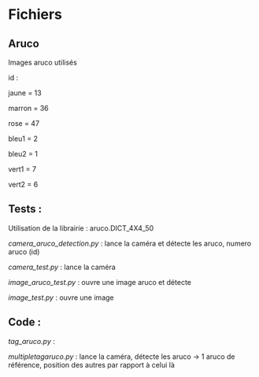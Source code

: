 # Fichiers
## Aruco
Images aruco utilisés

id :

jaune = 13

marron = 36

rose = 47

bleu1 = 2 

bleu2 = 1

vert1 = 7

vert2 = 6

## Tests :
Utilisation de la librairie : aruco.DICT_4X4_50 

*camera_aruco_detection.py*  : lance la caméra et détecte les aruco, numero aruco (id)

*camera_test.py*             : lance la caméra

*image_aruco_test.py*        : ouvre une image aruco et détecte 

*image_test.py*              : ouvre une image

## Code :
*tag_aruco.py*              : 

*multipletagaruco.py*       : lance la caméra, détecte les aruco -> 1 aruco de référence, position des autres par rapport à celui là 
